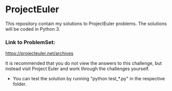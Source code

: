 # ProjectEuler

This repository contain my solutions to ProjectEuler problems. The solutions will be coded in Python 3.

### Link to ProblemSet:

https://projecteuler.net/archives

It is recommended that you do not view the answers to this challenge, but instead visit Project Euler and work through the challenges yourself.

- You can test the solution by running "python test\_\*.py" in the respective folder.
